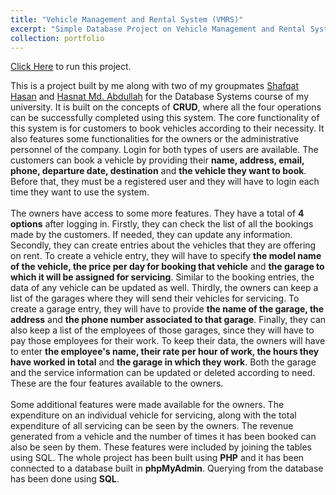 ```yaml
---
title: "Vehicle Management and Rental System (VMRS)"
excerpt: "Simple Database Project on Vehicle Management and Rental System"
collection: portfolio
---
```


[Click Here](https://vmrs-cse370.herokuapp.com/) to run this project.

This is a project built by me along with two of my groupmates [Shafqat Hasan](https://github.com/shafhasan) and [Hasnat Md. Abdullah](https://github.com/Hasnat79) for the Database Systems course of my university. It is built on the concepts of **CRUD**, where all the four operations can be successfully completed using this system. The core functionality of this system is for customers to book vehicles according to their necessity. It also features some functionalities for the owners or the administrative personnel of the company. Login for both types of users are available. The customers can book a vehicle by providing their **name, address, email, phone, departure date, destination** and **the vehicle they want to book**. Before that, they must be a registered user and they will have to login each time they want to use the system. <br />
<br />
The owners have access to some more features. They have a total of **4 options** after logging in. Firstly, they can check the list of all the bookings made by the customers. If needed, they can update any information. Secondly, they can create entries about the vehicles that they are offering on rent. To create a vehicle entry, they will have to specify **the model name of the vehicle, the price per day for booking that vehicle** and **the garage to which it will be assigned for servicing**. Similar to the booking entries, the data of any vehicle can be updated as well. Thirdly, the owners can keep a list of the garages where they will send their vehicles for servicing. To create a garage entry, they will have to provide **the name of the garage, the address** and **the phone number associated to that garage**. Finally, they can also keep a list of the employees of those garages, since they will have to pay those employees for their work. To keep their data, the owners will have to enter **the employee's name, their rate per hour of work, the hours they have worked in total** and **the garage in which they work**. Both the garage and the service information can be updated or deleted according to need. These are the four features available to the owners. <br />
<br />
Some additional features were made available for the owners. The expenditure on an individual vehicle for servicing, along with the total expenditure of all servicing can be seen by the owners. The revenue generated from a vehicle and the number of times it has been booked can also be seen by them. These features were included by joining the tables using SQL. The whole project has been built using **PHP** and it has been connected to a database built in **phpMyAdmin**. Querying from the database has been done using **SQL**. 
 